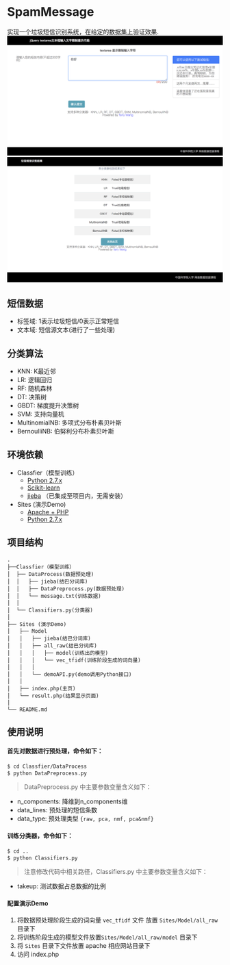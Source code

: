 # SpamMessage
实现一个垃圾短信识别系统，在给定的数据集上验证效果.
![image](img/5.png)
![image](img/6.png)

## 短信数据
- 标签域: 1表示垃圾短信/0表示正常短信
- 文本域: 短信源文本(进行了一些处理)

## 分类算法
- KNN: K最近邻
- LR: 逻辑回归
- RF: 随机森林
- DT: 决策树
- GBDT: 梯度提升决策树
- SVM: 支持向量机
- MultinomialNB: 多项式分布朴素贝叶斯
- BernoulliNB:  伯努利分布朴素贝叶斯

## 环境依赖
- Classfier（模型训练）
    - [Python 2.7.x](https://www.python.org/downloads/)
    - [Scikit-learn](http://scikit-learn.org/stable/documentation.html#)
    - [jieba](https://github.com/fxsjy/jieba) （已集成至项目内，无需安装）
- Sites (演示Demo)
	- [Apache + PHP](http://php.net/)
	- [Python 2.7.x](https://www.python.org/downloads/)

## 项目结构
    .
    ├──Classfier（模型训练）
    │  ├── DataProcess(数据预处理)
    │  │   ├── jieba(结巴分词库)
    │  │   ├── DataPreprocess.py(数据预处理)
    │  │   └── message.txt(训练数据)
    │  │
    │  └── Classifiers.py(分类器)
    │ 
    ├── Sites (演示Demo)
    │   ├── Model
    │   │   ├── jieba(结巴分词库)
    │   │   ├── all_raw(结巴分词库)
    │   │   │   ├── model(训练出的模型)
    │   │   │   └── vec_tfidf(训练阶段生成的词向量)  
    │   │   │
    │   │   └── demoAPI.py(demo调用Python接口)
    │   │
    │   ├── index.php(主页)
    │   └── result.php(结果显示页面)
    │
    └── README.md

## 使用说明
#### 首先对数据进行预处理，命令如下：

	$ cd Classfier/DataProcess
	$ python DataPreprocess.py

> DataPreprocess.py 中主要参数变量含义如下：
- n_components: 降维到n_components维
- data_lines: 预处理的短信条数
- data_type: 预处理类型 `{raw, pca, nmf, pca&nmf}`

#### 训练分类器，命令如下：

    $ cd ..
    $ python Classifiers.py

> 注意修改代码中相关路径，Classifiers.py 中主要参数变量含义如下：
- takeup: 测试数据占总数据的比例

#### 配置演示Demo
1. 将数据预处理阶段生成的词向量 `vec_tfidf` 文件 放置 `Sites/Model/all_raw` 目录下
2. 将训练阶段生成的模型文件放置`Sites/Model/all_raw/model` 目录下
3. 将 `Sites` 目录下文件放置 apache 相应网站目录下
4. 访问 index.php

